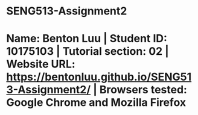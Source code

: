 # SENG513-Assignment2
# Name: Benton Luu | Student ID: 10175103 | Tutorial section: 02 | Website URL: https://bentonluu.github.io/SENG513-Assignment2/ | Browsers tested: Google Chrome and Mozilla Firefox
